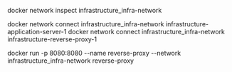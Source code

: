 docker network inspect infrastructure_infra-network

docker network connect infrastructure_infra-network infrastructure-application-server-1
docker network connect infrastructure_infra-network infrastructure-reverse-proxy-1

docker run -p 8080:8080 --name reverse-proxy --network infrastructure_infra-network reverse-proxy
